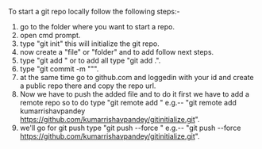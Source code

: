 To start a git repo locally follow the following steps:-

1. go to the folder where you want to start a repo.
2. open cmd prompt.
3. type "git init" this will initialize the git repo.
4. now create a "file" or "folder" and to add follow next steps.
5. type "git add <file name>" or to add all type "git add .".
6. type "git commit -m "<commit message>"".
7. at the same time go to github.com and loggedin with your id and create a public repo there and copy the repo url.
8. Now we have to push the added file and to do it first we have to add a remote repo so to do type "git remote add <username> <repo url>"
 e.g.-- "git remote add kumarrishavpandey https://github.com/kumarrishavpandey/gitinitialize.git".
9. we'll go for git push type "git push --force <repo url>"
  e.g.-- "git push --force  https://github.com/kumarrishavpandey/gitinitialize.git".